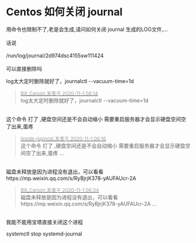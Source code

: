 # Centos 如何关闭 journal


用命令也限制不了,老是会生成,请问如何关闭 journal 生成的LOG文件,...<br />
<br />
话说 <br />
<br />
/run/log/journal/2d974dsc4155sw111424 <br />
<br />
可以直接删除吗

log太大定时删除就好了，journalctl --vacuum-time=1d

<div class="quote"><blockquote><font size="2"><a href="https://www.hostloc.com/forum.php?mod=redirect&amp;goto=findpost&amp;pid=9383615&amp;ptid=760826" target="_blank"><font color="#999999">Bill_Carson 发表于 2020-11-1 06:14</font></a></font><br />
log太大定时删除就好了，journalctl --vacuum-time=1d</blockquote></div><br />
这个命令 打了 ,硬盘空间还是不会自动缩小 需要重启服务器才会显示硬盘空间空了出来,蛋疼

<div class="quote"><blockquote><font size="2"><a href="https://www.hostloc.com/forum.php?mod=redirect&amp;goto=findpost&amp;pid=9383616&amp;ptid=760826" target="_blank"><font color="#999999">linode-jspinosi 发表于 2020-11-1 06:16</font></a></font><br />
这个命令 打了 ,硬盘空间还是不会自动缩小 需要重启服务器才会显示硬盘空间空了出来,蛋疼 ...</blockquote></div><br />
磁盘未释放是因为进程没有退出，可以看看https://mp.weixin.qq.com/s/RyBjrjK378-yAUFAUcr-2A

<div class="quote"><blockquote><font size="2"><a href="https://www.hostloc.com/forum.php?mod=redirect&amp;goto=findpost&amp;pid=9383623&amp;ptid=760826" target="_blank"><font color="#999999">Bill_Carson 发表于 2020-11-1 06:34</font></a></font><br />
磁盘未释放是因为进程没有退出，可以看看https://mp.weixin.qq.com/s/RyBjrjK378-yAUFAUcr-2A ...</blockquote></div><br />
我能不能用宝塔直接关闭这个进程

systemctl stop systemd-journal
